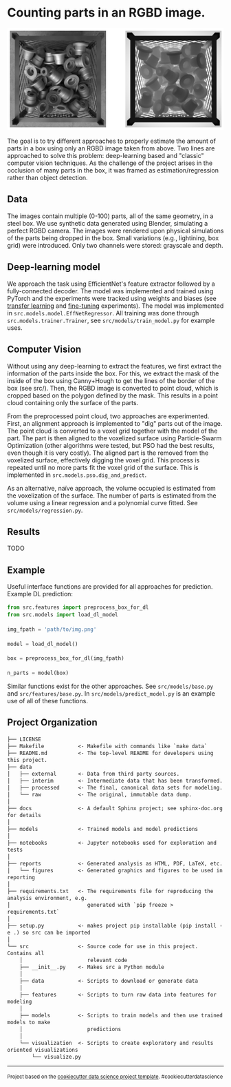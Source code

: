 Counting parts in an RGBD image.
==============================

![Sample image](reports/figures/sample_image.png)

The goal is to try different approaches to properly estimate the amount of parts in a box using only an RGBD image taken from above. Two lines are approached to solve this problem: deep-learning based and "classic" computer vision techniques. As the challenge of the project arises in the occlusion of many parts in the box, it was framed as estimation/regression rather than object detection.

Data
------------

The images contain multiple (0-100) parts, all of the same geometry, in a steel box. We use synthetic data generated using Blender, simulating a perfect RGBD camera. The images were rendered upon physical simulations of the parts being dropped in the box. Small variations (e.g., lightining, box grid) were introduced. Only two channels were stored: grayscale and depth.

Deep-learning model
------------

We approach the task using EfficientNet's feature extractor followed by a fully-connected decoder. The model was implemented and trained using PyTorch and the experiments were tracked using weights and biases (see [transfer learning](https://wandb.ai/brunompac/part-counting-transfer-learning) and [fine-tuning](https://wandb.ai/brunompac/part-counting-fine-tuning) experiments). The model was implemented in `src.models.model.EffNetRegressor`. All training was done through `src.models.trainer.Trainer`, see `src/models/train_model.py` for example uses.

Computer Vision
------------

Without using any deep-learning to extract the features, we first extract the information of the parts inside the box. For this, we extract the mask of the inside of the box using Canny+Hough to get the lines of the border of the box (see src/). Then, the RGBD image is converted to point cloud, which is cropped based on the polygon defined by the mask. This results in a point cloud containing only the surface of the parts.

From the preprocessed point cloud, two approaches are experimented. First, an alignment approach is implemented to "dig" parts out of the image. The point cloud is converted to a voxel grid together with the model of the part. The part is then aligned to the voxelized surface using Particle-Swarm Optimization (other algorithms were tested, but PSO had the best results, even though it is very costly). The aligned part is the removed from the voxelized surface, effectively digging the voxel grid. This process is repeated until no more parts fit the voxel grid of the surface. This is implemented in `src.models.pso.dig_and_predict`.

As an alternative, naïve approach, the volume occupied is estimated from the voxelization of the surface. The number of parts is estimated from the volume using a linear regression and a polynomial curve fitted. See `src/models/regression.py`.

Results
------------

TODO

Example
------------

Useful interface functions are provided for all approaches for prediction. Example DL prediction:

```python
from src.features import preprocess_box_for_dl
from src.models import load_dl_model

img_fpath = 'path/to/img.png'

model = load_dl_model()

box = preprocess_box_for_dl(img_fpath)

n_parts = model(box)
```

Similar functions exist for the other approaches. See `src/models/base.py` and `src/features/base.py`. In `src/models/predict_model.py` is an example use of all of these functions.

Project Organization
------------

    ├── LICENSE
    ├── Makefile           <- Makefile with commands like `make data`
    ├── README.md          <- The top-level README for developers using this project.
    ├── data
    │   ├── external       <- Data from third party sources.
    │   ├── interim        <- Intermediate data that has been transformed.
    │   ├── processed      <- The final, canonical data sets for modeling.
    │   └── raw            <- The original, immutable data dump.
    │
    ├── docs               <- A default Sphinx project; see sphinx-doc.org for details
    │
    ├── models             <- Trained models and model predictions
    │
    ├── notebooks          <- Jupyter notebooks used for exploration and tests
    │
    ├── reports            <- Generated analysis as HTML, PDF, LaTeX, etc.
    │   └── figures        <- Generated graphics and figures to be used in reporting
    │
    ├── requirements.txt   <- The requirements file for reproducing the analysis environment, e.g.
    │                         generated with `pip freeze > requirements.txt`
    │
    ├── setup.py           <- makes project pip installable (pip install -e .) so src can be imported
    │
    └── src                <- Source code for use in this project. Contains all
        │                     relevant code
        ├── __init__.py    <- Makes src a Python module
        │
        ├── data           <- Scripts to download or generate data
        │
        ├── features       <- Scripts to turn raw data into features for modeling
        │
        ├── models         <- Scripts to train models and then use trained models to make
        │                     predictions
        │
        └── visualization  <- Scripts to create exploratory and results oriented visualizations
            └── visualize.py


--------

<p><small>Project based on the <a target="_blank" href="https://drivendata.github.io/cookiecutter-data-science/">cookiecutter data science project template</a>. #cookiecutterdatascience</small></p>
